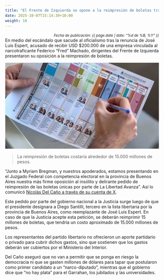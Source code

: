 ```yaml
---
title: "El Frente de Izquierda se opone a la reimpresión de boletas tras la salida de Espert"
date: 2025-10-07T15:14:39+10:00
weight: 18
---
```

<div align="right">
  <small><em>Fecha de publicación: {{ page.date | date: "%d de %B, %Y" }}</em></small>
</div>
En medio del escándalo que sacude al oficialismo tras la renuncia de José Luis Espert, acusado de recibir USD $200.000 de una empresa vinculada al narcotraficante Federico “Fred” Machado, dirigentes del Frente de Izquierda presentaron su oposición a la reimpresión de boletas.

![Boleta Única Papel](https://raw.githubusercontent.com/latrinchera/latrinchera/refs/heads/master/images/BUP.jpg)
> La reimpresión de boletas costaría alrededor de 15.000 millones de pesos.

“Junto a Myriam Bregman, y nuestros apoderados, estamos presentando en el Juzgado Federal con competencia electoral en la provincia de Buenos Aires nuestra más firme oposición al insólito y delirante pedido de reimpresión de las boletas únicas por parte de La Libertad Avanza”. Así lo comunicó [Nicolás Del Caño a través de su cuenta de X](https://x.com/NicolasdelCano/status/1975547210809934148). 

<blockquote class="twitter-tweet">
  <a href="https://x.com/NicolasdelCano/status/1975547210809934148"></a>
</blockquote>

Este pedido por parte del gobierno nacional a la Justicia surge luego de que el presidente designara a Diego Santilli, tercero en la lista libertaria por la provincia de Buenos Aires, como reemplazante de José Luis Espert. En caso de que la Justicia acepte esta petición, se deberán reimprimir 15 millones de boletas, que tendría un costo aproximado de 15.000 millones de pesos. 

Los representantes del partido libertario no ofrecieron un aporte partidario o privado para cubrir dichos gastos, sino que sostienen que los gastos deberán ser cubiertos por el Ministerio del Interior. 

Del Caño aseguró que no van a permitir que se ponga en riesgo la democracia ni que se gasten millones de dólares para tapar que postularon como primer candidato a un “narco-diputado”, mientras que el gobierno dice que “no hay plata” para el Garrahan, los jubilados y las universidades.

<!--Se subirá el 23 de octubre de 2025 -->
<!--Business advisory is the final tier of the accounting pyramid.-->
<!--more-->

<!--Business advisory involves reporting on performance as well as advising on strategic plans, risk assessment, and succession plans.

![Accounting Services](/images/austin-distel-nGc5RT2HmF0-unsplash.jpg)

# Objectives

Financial accounting and financial reporting are often used as synonyms.

1. According to International Financial Reporting Standards: the objective of financial reporting is:
2. To provide financial information that is useful to existing and potential investors, lenders and other creditors in making decisions about providing resources to the reporting entity.
3. According to the European Accounting Association:

## Relevance

Relevance is the capacity of the financial information to influence the decision of its users. The ingredients of relevance are the predictive value and confirmatory value. Materiality is a sub-quality of relevance.

> The ingredients of relevance are the predictive value and confirmatory value.

Information is considered material if its omission or misstatement could influence the economic decisions of users taken on the basis of the financial statements.

## Faithful Representation

Faithful representation means that the actual effects of the transactions shall be properly accounted for and reported in the financial statements. The words and numbers must match what really happened in the transaction. The ingredients of faithful representation are completeness, neutrality and free from error.

## Enhancing Qualitative Characteristics

### Verifiability

Verifiability implies consensus between the different knowledgeable and independent users of financial information. Such information must be supported by sufficient evidence to follow the principle of objectivity.

### Comparability

Comparability is the uniform application of accounting methods across entities in the same industry. The principle of consistency is under comparability. Consistency is the uniform application of accounting across points in time within an entity.

### Understandability

Understandability means that accounting reports should be expressed as clearly as possible and should be understood by those to whom the information is relevant.
Timeliness: Timeliness implies that financial information must be presented to the users before a decision is to be made.

---

## Statement of cash flows

The statement of cash flows considers the inputs and outputs in concrete cash within a stated period. The general template of a cash flow statement is as follows: Cash Inflow - Cash Outflow + Opening Balance = Closing Balance

| Cash Inflow | Outflow   | Opening Balance |
| ----------- | --------- | --------------- |
| _Monday_    | `Tuesday` | **Wednesday**   |
| 1           | 2         | 3               |

**Example 1:** in the beginning of September, Ellen started out with $5 in her bank account. During that same month, Ellen borrowed $20 from Tom. At the end of the month, Ellen bought a pair of shoes for $7. Ellen's cash flow statement for the month of September looks like this:

- Cash inflow: $20
- Cash outflow:$7
- Opening balance: $5
- Closing balance: $20 – $7 + $5 = $18

**Example 2:** in the beginning of June, WikiTables, a company that buys and resells tables, sold 2 tables. They'd originally bought the tables for $25 each, and sold them at a price of $50 per table. The first table was paid out in cash however the second one was bought in credit terms. WikiTables' cash flow statement for the month of June looks like this:

> **Important:** the cash flow statement only considers the exchange of actual cash, and ignores what the person in question owes or is owed.

## Statement of financial position (balance sheet)

The balance sheet is the financial statement showing a firm's assets, liabilities and equity (capital) at a set point in time, usually the end of the fiscal year reported on the accompanying income statement.

- **fixed assets**
  - property
  - building
  - equipment (such as factory machinery)
- **intangible assets**
  - copyrights
  - trademarks
  - patents
    - pending
    - international
- goodwill

Owner's equity, sometimes referred to as net assets, is represented differently depending on the type of business ownership. Business ownership can be in the form of a sole proprietorship, partnership, or a corporation. For a corporation, the owner's equity portion usually shows common stock, and retained earnings (earnings kept in the company). Retained earnings come from the retained earnings statement, prepared prior to the balance sheet.-->
